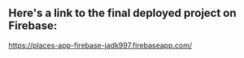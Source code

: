 ## Here's a link to the final deployed project on Firebase:

https://places-app-firebase-jadk997.firebaseapp.com/